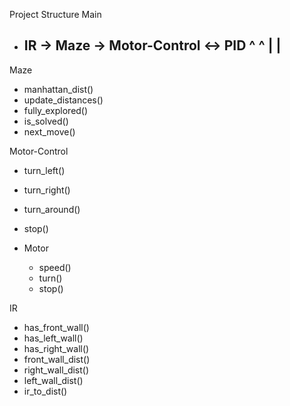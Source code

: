 Project Structure
Main
 - IR -> Maze -> Motor-Control <-> PID
   ^				    ^
   |			 	    |
   ----------------------------------

Maze
 - manhattan_dist()
 - update_distances()
 - fully_explored()
 - is_solved()
 - next_move()

Motor-Control
 - turn_left()
 - turn_right()
 - turn_around()
 - stop()

 - Motor
   - speed()
   - turn()
   - stop()

IR
 - has_front_wall()
 - has_left_wall()
 - has_right_wall()
 - front_wall_dist()
 - right_wall_dist()
 - left_wall_dist()
 - ir_to_dist()
